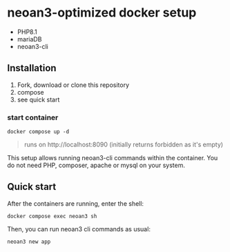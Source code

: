 # neoan3-optimized docker setup

- PHP8.1
- mariaDB
- neoan3-cli

## Installation
1. Fork, download or clone this repository
2. compose
3. see quick start

### start container
`docker compose up -d`

> runs on http://localhost:8090 (initially returns forbidden as it's empty)

This setup allows running neoan3-cli commands within the container. 
You do not need PHP, composer, apache or mysql on your system.

## Quick start

After the containers are running, enter the shell:

`docker compose exec neoan3 sh`

Then, you can run neoan3 cli commands as usual:

`neoan3 new app`